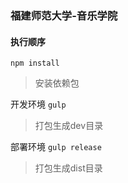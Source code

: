 ### 福建师范大学-音乐学院

#### 执行顺序
```npm install ```
> 安装依赖包

开发环境
```gulp```
> 打包生成dev目录

部署环境
```gulp release```
> 打包生成dist目录
